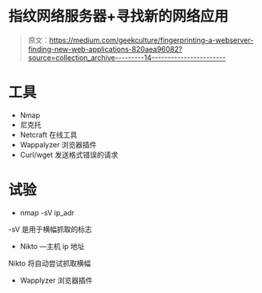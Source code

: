 # 指纹网络服务器+寻找新的网络应用

> 原文：<https://medium.com/geekculture/fingerprinting-a-webserver-finding-new-web-applications-820aea96082?source=collection_archive---------14----------------------->

# 工具

*   Nmap
*   尼克托
*   Netcraft 在线工具
*   Wappalyzer 浏览器插件
*   Curl/wget 发送格式错误的请求

# 试验

*   nmap -sV ip_adr

-sV 是用于横幅抓取的标志

*   Nikto —主机 ip 地址

Nikto 将自动尝试抓取横幅

*   Wapplyzer 浏览器插件